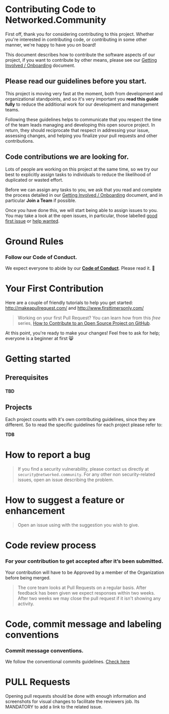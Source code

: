 # Contributing Code to Networked.Community

First off, thank you for considering contributing to this project. Whether you're interested in contributing code, or contributing in some other manner, we're happy to have you on board!

This document describes how to contribute the software aspects of our project, if you want to contribute by other means, please see our [Getting Involved / Onboarding](https://github.com/Networked-Community/networked-community/blob/master/docs/en/GETTING_INVOLVED.md) document.

## 

## Please read our guidelines before you start.

This project is moving very fast at the moment, both from development and organizational standpoints, and so it's very important you **read this guide fully** to reduce the additional work for our development and management teams.

Following these guidelines helps to communicate that you respect the time of the team leads managing and developing this open source project. In return, they should reciprocate that respect in addressing your issue, assessing changes, and helping you finalize your pull requests and other contributions.

## 

## Code contributions we are looking for.

Lots of people are working on this project at the same time, so we try our best to explicitly assign tasks to individuals to reduce the likelihood of duplicated or wasted effort.

Before we can assign any tasks to you, we ask that you read and complete the process detailed in our [Getting Involved / Onboarding](https://github.com/Networked-Community/networked-community/blob/master/docs/en/GETTING_INVOLVED.md)  document, and in particular **Join a Team** if possible.

Once you have done this, we will start being able to assign issues to you. You may take a look at the open issues, in particular, those labelled [good first issue](https://github.com/Networked-Community/networked-community/labels/good%20first%20issue) or [help wanted](https://github.com/Networked-Community/networked-community/labels/help%20wanted).

# 

# Ground Rules

### 

### Follow our Code of Conduct.

We expect everyone to abide by our [**Code of Conduct**](https://github.com/Networked-Community/networked-community/blob/master/CODE_OF_CONDUCT.md). Please read it. 🤝

# 

# Your First Contribution

Here are a couple of friendly tutorials to help you get started: http://makeapullrequest.com/ and http://www.firsttimersonly.com/

> Working on your first Pull Request? You can learn how from this *free* series, [How to Contribute to an Open Source Project on GitHub](https://egghead.io/series/how-to-contribute-to-an-open-source-project-on-github).

At this point, you're ready to make your changes! Feel free to ask for help; everyone is a beginner at first 😸

# 

# Getting started

## 

## Prerequisites

### 

#### TBD

## 

## Projects

Each project counts with it's own contributing guidelines, since they are different. So to read the specific guidelines for each project please refer to:

**TDB**

# 

# How to report a bug

> If you find a security vulnerability, please contact us directly at `security@networked.community`. For any other non security-related issues, open an issue describing the problem.

# 

# How to suggest a feature or enhancement

> Open an issue using with the suggestion you wish to give.

# 

# Code review process

### 

### For your contribution to get accepted after it’s been submitted.

Your contribution will have to be Approved by a member of the Organization before being merged.

> The core team looks at Pull Requests on a regular basis. After feedback has been given we expect responses within two weeks.  After two weeks we may close the pull request if it isn't showing any  activity.

# 

# Code, commit message and labeling conventions

### 

### Commit message conventions.

We follow the conventional commits guidelines. [Check here](https://www.conventionalcommits.org)

# 

# PULL Requests

Opening pull requests should be done with enough information and  screenshots for visual changes to facilitate the reviewers job. Its  MANDATORY to add a link to the related issue.